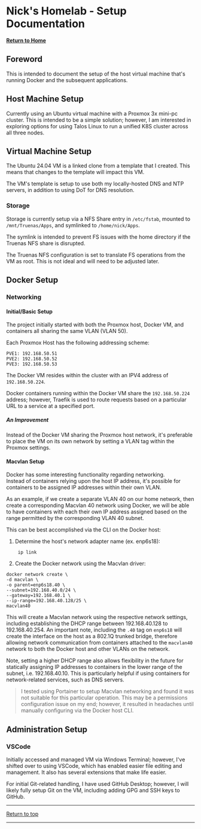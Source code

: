 # Nick's Homelab - Setup Documentation

**[Return to Home](/README.md)**

## Foreword

This is intended to document the setup of the host virtual machine that's
running Docker and the subsequent applications.

## Host Machine Setup

Currently using an Ubuntu virtual machine with a Proxmox 3x mini-pc cluster.
This is intended to be a simple solution; however, I am interested in exploring
options for using Talos Linux to run a unified K8S cluster across all three
nodes.

## Virtual Machine Setup

The Ubuntu 24.04 VM is a linked clone from a template that I created.
This means that changes to the template will impact this VM.

The VM's template is setup to use both my locally-hosted DNS and NTP servers, in
addition to using DoT for DNS resolution.

### Storage

Storage is currently setup via a NFS Share entry in `/etc/fstab`, mounted to `/mnt/Truenas/Apps`, and
symlinked to `/home/nick/Apps`.

The symlink is intended to prevent FS issues with the home directory if the
Truenas NFS share is disrupted.

The Truenas NFS configuration is set to translate FS operations from the VM as
root. This is not ideal and will need to be adjusted later.

## Docker Setup

### Networking

#### Initial/Basic Setup

The project initially started with both the Proxmox host, Docker VM, and
containers all sharing the same VLAN (VLAN 50).

Each Proxmox Host has the following addressing scheme:

```text
PVE1: 192.168.50.51
PVE2: 192.168.50.52
PVE3: 192.168.50.53
```

The Docker VM resides within the cluster with an IPV4 address of
`192.168.50.224`.

Docker containers running within the Docker VM share the `192.168.50.224`
address; however, Traefik is used to route requests based on a particular URL to
a service at a specified port.

##### An Improvement

Instead of the Docker VM sharing the Proxmox host network, it's preferable to
place the VM on its own network by setting a VLAN tag within the Proxmox settings.

#### Macvlan Setup

Docker has some interesting functionality regarding networking.  
Instead of containers relying upon the host IP address, it's possible for
containers to be assigned IP addresses within their own VLAN.

As an example, if we create a separate VLAN 40 on our home network, then create
a corresponding Macvlan 40 network using Docker, we will be able to have
containers with each their own IP address assigned based on the range permitted
by the corresponding VLAN 40 subnet.

This can be best accomplished via the CLI on the Docker host:

1. Determine the host's network adapter name (ex. enp6s18):

   ```console
    ip link
   ```

2. Create the Docker network using the Macvlan driver:

  ```console
  docker network create \
  -d macvlan \
  -o parent=enp6s18.40 \
  --subnet=192.168.40.0/24 \
  --gateway=192.168.40.1 \
  --ip-range=192.168.40.128/25 \
  macvlan40
  ```

  This will create a Macvlan network using the respective network settings,
  including establishing the DHCP range between 192.168.40.128 to
  192.168.40.254.
  An important note, including the `.40` tag on `enp6s18` will create the
  interface on the host as a 802.1Q trunked bridge, therefore allowing network
  communication from containers attached to the `macvlan40` network to both the
  Docker host and other VLANs on the network.

  Note, setting a higher DHCP range also allows flexibility in the future for
  statically assigning IP addresses to containers in the lower range of the
  subnet, i.e. 192.168.40.10. This is particularly helpful if using containers
  for network-related services, such as DNS servers.

  > I tested using Portainer to setup Macvlan networking and found it was not
  > suitable for this particular operation. This may be a permissions
  > configuration issue on my end; however, it resulted in headaches until
  > manually configuring via the Docker host CLI.

## Administration Setup

### VSCode

Initially accessed and managed VM via Windows Terminal; however, I've shifted
over to using VSCode, which has enabled easier file editing and management.
It also has several extensions that make life easier.

For initial Git-related handling, I have used GitHub Desktop; however, I will
likely fully setup Git on the VM, including adding GPG and SSH keys to GitHub.

----------

[Return to top](/SETUP.md)

----------
